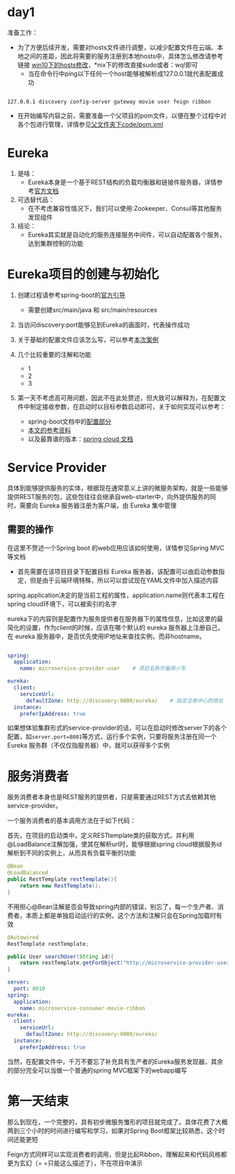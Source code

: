 # day1

准备工作：

- 为了方便后续开发，需要对hosts文件进行调整，以减少配置文件在云端、本地之间的差距，因此将需要的服务注册到本地hosts中，具体怎么修改请参考链接
[win10下的hosts修改](http://jingyan.baidu.com/article/624e7459b194f134e8ba5a8e.html)，*nix下的修改直接sudo或者：wq!即可
    - 当在命令行中ping以下任何一个host能够被解析成127.0.0.1就代表配置成功
```config

127.0.0.1 discovery config-server gateway movie user feign ribbon

```

- 在开始编写内容之前，需要准备一个父项目的pom文件，以便在整个过程中对各个包进行管理，详情参见[父文件夹下code/pom.xml](../code/pom.xml)


# Eureka

1. 是啥：
    - Eureka本身是一个基于REST结构的负载均衡器和链接件服务器，详情参考[官方文档](https://github.com/Netflix/eureka/wiki)
2. 可选替代品：
    - 在不考虑兼容性情况下，我们可以使用:Zookeeper、Consul等其他服务发现组件
3. 结论：
    - Eureka其实就是自动化的服务连接服务中间件，可以自动配置各个服务，达到集群控制的功能

# Eureka项目的创建与初始化

1. 创建过程请参考spring-boot的[官方引导](http://spring.io/guides/gs/actuator-service/)
    - 需要创建src/main/java 和 src/main/resources

2. 当访问discovery:port能够见到Eureka的画面时，代表操作成功

3. 关于基础的配置文件应该怎么写，可以参考[本次案例](../code/microservice-discovery-eureka/src/main/resources/application.yml)

4. 几个比较重要的注解和功能
    - 1
    - 2
    - 3

5. 第一天不考虑高可用问题，因此不在此处赘述，但大致可以解释为，在配置文件中制定接收参数，在启动时以目标参数启动即可，关于如何实现可以参考：
    - spring-boot文档中的[配置部分](http://docs.spring.io/spring-boot/docs/2.0.0.BUILD-SNAPSHOT/reference/htmlsingle/)
    - [本文的参考资料](http://git.oschina.net/itmuch/spring-cloud-book/blob/master/2%20Spring%20Cloud/2.1.2%20Eureka%E7%9A%84%E9%AB%98%E5%8F%AF%E7%94%A8.md?dir=0&filepath=2+Spring+Cloud%2F2.1.2+Eureka%E7%9A%84%E9%AB%98%E5%8F%AF%E7%94%A8.md&oid=a0de7baa7526802ce4d701952ef9ceba41ca4b55&sha=77018435fececa0db89d4c0f4ea91553b8b99ab0)
    - 以及最靠谱的版本：[spring cloud 文档](http://cloud.spring.io/spring-cloud-static/Brixton.SR5/#spring-cloud-eureka-server)


# Service Provider

具体到能够提供服务的实体，根据现在通常意义上讲的微服务架构，就是一些能够提供REST服务的包，这些包往往会继承自web-starter中，向外提供服务的同时，需要向 Eureka 服务器注册为客户端，由 Eureka 集中管理

## 需要的操作

在这里不赘述一个Spring boot 的web应用应该如何使用，详情参见Spring MVC等文档

- 首先需要在该项目目录下配置目标 Eureka 服务器，该配置可以由启动参数指定，但是由于云端环境特殊，所以可以尝试现在YAML文件中加入描述内容

spring.application决定的是当前工程的属性，application.name则代表本工程在spring cloud环境下，可以被索引的名字

eureka下的内容则是配置作为服务提供者在服务器下的属性信息，比如这里的最简化的设置，作为client的时候，应该在哪个默认的 eureka 服务器上注册自己，在 eureka 服务器中，是否优先使用IP地址来查找实例，而非hostname。

```YAML

spring:
  application:
    name: microservice-provider-user    # 项目名称尽量用小写

eureka:
  client:
    serviceUrl:
      defaultZone: http://discovery:9000/eureka/    # 指定注册中心的地址
  instance:
    preferIpAddress: true                           

```

如果想体验集群形式的service-provider的话，可以在启动时修改server下的各个配置，如`server.port=8001`等方式，运行多个实例，只要将服务注册在同一个 Eureka 服务群（不仅仅指服务器）中，就可以获得多个实例


# 服务消费者

服务消费者本身也是REST服务的提供者，只是需要通过REST方式去依赖其他service-provider。

一个服务消费者的基本调用方法在于如下代码：

首先，在项目的启动类中，定义RESTtemplate类的获取方式，并利用@LoadBalance注解加强，使其在解析url时，能够根据spring cloud根据服务id解析到不同的实例上，从而具有负载平衡的功能

```java
@Bean
@LoadBalanced
public RestTemplate restTemplate(){
    return new RestTemplate();
}
```

不用担心@Bean注解是否会导致spring内部的错误，别忘了，每一个生产者、消费者，本质上都是单独启动运行的实例，这个方法和注解只会在Spring加载时有效

```java
@Autowired
RestTemplate restTemplate;

public User searchUser(String id){
    return restTemplate.getForObject("http://microservice-provider-user/"+id, User.class);
}

```

```YAML
server:
  port: 8010
spring:
  application:
    name: microservice-consumer-movie-ribbon
eureka:
  client:
    serviceUrl:
      defaultZone: http://discovery:9000/eureka/
  instance:
    preferIpAddress: true

```

当然，在配置文件中，千万不要忘了补充具有生产者的Eureka服务发现器，其余的部分完全可以当做一个普通的spring MVC框架下的webapp编写


# 第一天结束

那么到现在，一个完整的，具有初步微服务雏形的项目就完成了。具体花费了大概两到三个小时的时间进行编写和学习，如果对Spring Boot框架比较熟悉，这个时间还能更短

Feign方式同样可以实现消费者的调用，但是比起Ribbon，理解起来和代码风格都更为玄幻（= =只能这么描述了），不在项目中演示

